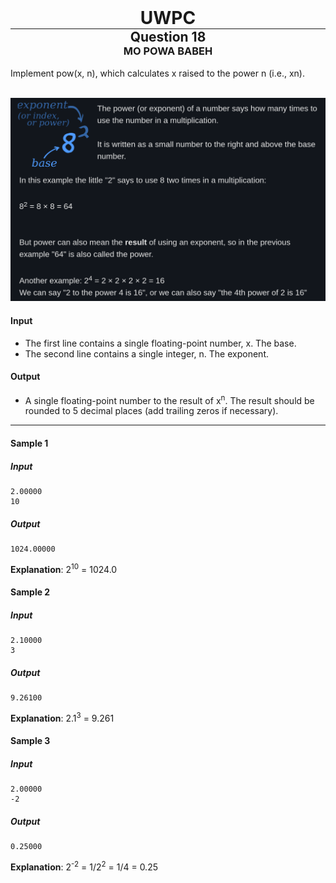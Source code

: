 <div align="center" >
    <h1 style="margin:0px"> UWPC </h1>
    <hr style="margin:0px">
    <h2 style="margin:0px"> Question 18 </h2>
    <h3 style="margin:0px"> MO POWA BABEH </h3>
</div>
<br>
Implement pow(x, n), which calculates x raised to the power n (i.e., xn).
<br><br>

![pow](img/ex1.png)

#### Input
 - The first line contains a single floating-point number, x. The base.
 - The second line contains a single integer, n. The exponent.

#### Output
 - A single floating-point number to the result of x<sup>n</sup>. The result should be rounded to 5 decimal places (add trailing zeros if necessary).

<hr>

#### Sample 1
##### Input
```
2.00000
10
```
##### Output
```
1024.00000
```
**Explanation**: 2<sup>10</sup> = 1024.0


#### Sample 2
##### Input
```
2.10000
3
```
##### Output
```
9.26100
```
**Explanation**: 2.1<sup>3</sup> = 9.261

#### Sample 3
##### Input
```
2.00000
-2
```
##### Output
```
0.25000
```
**Explanation**: 2<sup>-2</sup> = 1/2<sup>2</sup> = 1/4 = 0.25
